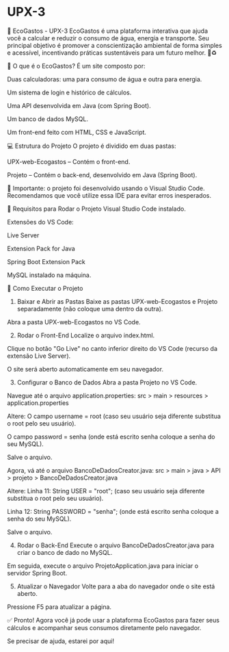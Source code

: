 # UPX-3
🌿 EcoGastos - UPX-3
EcoGastos é uma plataforma interativa que ajuda você a calcular e reduzir o consumo de água, energia e transporte. Seu principal objetivo é promover a conscientização ambiental de forma simples e acessível, incentivando práticas sustentáveis para um futuro melhor. 🌱♻️

🔧 O que é o EcoGastos?
É um site composto por:

Duas calculadoras: uma para consumo de água e outra para energia.

Um sistema de login e histórico de cálculos.

Uma API desenvolvida em Java (com Spring Boot).

Um banco de dados MySQL.

Um front-end feito com HTML, CSS e JavaScript.

💻 Estrutura do Projeto
O projeto é dividido em duas pastas:

UPX-web-Ecogastos – Contém o front-end.

Projeto – Contém o back-end, desenvolvido em Java (Spring Boot).

🔸 Importante: o projeto foi desenvolvido usando o Visual Studio Code. Recomendamos que você utilize essa IDE para evitar erros inesperados.

🧰 Requisitos para Rodar o Projeto
Visual Studio Code instalado.

Extensões do VS Code:

Live Server

Extension Pack for Java

Spring Boot Extension Pack

MySQL instalado na máquina.

🚀 Como Executar o Projeto

1. Baixar e Abrir as Pastas
Baixe as pastas UPX-web-Ecogastos e Projeto separadamente (não coloque uma dentro da outra).

Abra a pasta UPX-web-Ecogastos no VS Code.

2. Rodar o Front-End
Localize o arquivo index.html.

Clique no botão "Go Live" no canto inferior direito do VS Code (recurso da extensão Live Server).

O site será aberto automaticamente em seu navegador.

3. Configurar o Banco de Dados
Abra a pasta Projeto no VS Code.

Navegue até o arquivo application.properties:
src > main > resources > application.properties

Altere:
O campo username = root (caso seu usuário seja diferente substitua o root pelo seu usuário).

O campo password = senha (onde está escrito senha coloque a senha do seu MySQL).

Salve o arquivo.


Agora, vá até o arquivo BancoDeDadosCreator.java:
src > main > java > API > projeto > BancoDeDadosCreator.java

Altere:
Linha 11: String USER = "root"; (caso seu usuário seja diferente substitua o root pelo seu usuário).

Linha 12: String PASSWORD = "senha"; (onde está escrito senha coloque a senha do seu MySQL).

Salve o arquivo.


4. Rodar o Back-End
Execute o arquivo BancoDeDadosCreator.java para criar o banco de dado no MySQL.

Em seguida, execute o arquivo ProjetoApplication.java para iniciar o servidor Spring Boot.


5. Atualizar o Navegador
Volte para a aba do navegador onde o site está aberto.

Pressione F5 para atualizar a página.

✅ Pronto! Agora você já pode usar a plataforma EcoGastos para fazer seus cálculos e acompanhar seus consumos diretamente pelo navegador.

Se precisar de ajuda, estarei por aqui!
